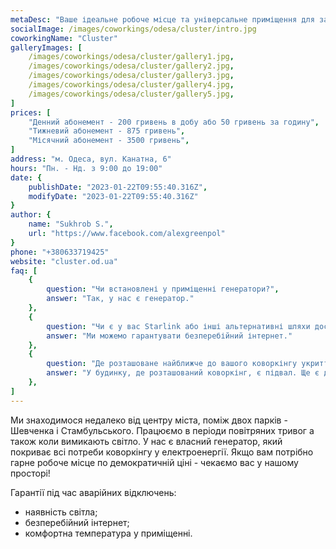 ```yaml
---
metaDesc: "Ваше ідеальне робоче місце та універсальне приміщення для заходів будь-яких форматів"
socialImage: /images/coworkings/odesa/cluster/intro.jpg
coworkingName: "Cluster"
galleryImages: [
	/images/coworkings/odesa/cluster/gallery1.jpg,
	/images/coworkings/odesa/cluster/gallery2.jpg,
	/images/coworkings/odesa/cluster/gallery3.jpg,
	/images/coworkings/odesa/cluster/gallery4.jpg,
	/images/coworkings/odesa/cluster/gallery5.jpg,
]
prices: [
	"Денний абонемент - 200 гривень в добу або 50 гривень за годину",
	"Тижневий абонемент - 875 гривень",
	"Місячний абонемент - 3500 гривень",
]
address: "м. Одеса, вул. Канатна, 6"
hours: "Пн. - Нд. з 9:00 до 19:00"
date: {
	publishDate: "2023-01-22T09:55:40.316Z",
	modifyDate: "2023-01-22T09:55:40.316Z"
}
author: {
	name: "Sukhrob S.",
	url: "https://www.facebook.com/alexgreenpol"
}
phone: "+380633719425"
website: "cluster.od.ua"
faq: [
	{
		question: "Чи встановлені у приміщенні генератори?", 
		answer: "Так, у нас є генератор."
	},
	{
		question: "Чи є у вас Starlink або інші альтернативні шляхи доступу до інтернету?", 
		answer: "Ми можемо гарантувати безперебійний інтернет."
	},
	{
		question: "Де розташоване найближче до вашого коворкінгу укриття?", 
		answer: "У будинку, де розташований коворкінг, є підвал. Ще є декілька кімнат у коворкінгу, де дотримано правило 2-3 стін."
	},
]
---
```


Ми знаходимося недалеко від центру міста, поміж двох парків - Шевченка і Стамбульського. Працюємо в періоди повітряних тривог а також коли вимикають світло. У нас є власний генератор, який покриває всі потреби коворкінгу у електроенергії. Якщо вам потрібно гарне робоче місце по демократичній ціні - чекаємо вас у нашому просторі!

Гарантії під час аварійних відключень:

-   наявність світла;
-   безперебійний інтернет;
-   комфортна температура у приміщенні.
